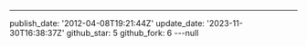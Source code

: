 ---
publish_date: '2012-04-08T19:21:44Z'
update_date: '2023-11-30T16:38:37Z'
github_star: 5
github_fork: 6
---null